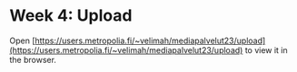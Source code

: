 # Week 4: Upload

Open [https://users.metropolia.fi/~velimah/mediapalvelut23/upload](https://users.metropolia.fi/~velimah/mediapalvelut23/upload) to view it in the browser.
